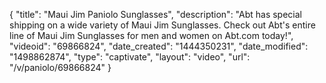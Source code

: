 {
    "title": "Maui Jim Paniolo Sunglasses",
    "description": "Abt has special shipping on a wide variety of Maui Jim Sunglasses. Check out Abt's entire line of Maui Jim Sunglasses for men and women on Abt.com today!",
    "videoid": "69866824",
    "date_created": "1444350231",
    "date_modified": "1498862874",
    "type": "captivate",
    "layout": "video",
    "url": "\/v\/paniolo\/69866824"
}